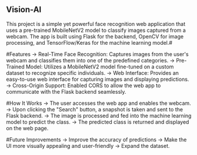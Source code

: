 ## Vision-AI
This project is a simple yet powerful face recognition web application that uses a pre-trained MobileNetV2 model to classify images captured from a webcam. The app is built using Flask for the backend, OpenCV for image processing, and TensorFlow/Keras for the machine learning model.#

#Features
-> Real-Time Face Recognition: Captures images from the user's webcam and classifies them into one of the predefined categories.
-> Pre-Trained Model: Utilizes a MobileNetV2 model fine-tuned on a custom dataset to recognize specific individuals.
-> Web Interface: Provides an easy-to-use web interface for capturing images and displaying predictions.
-> Cross-Origin Support: Enabled CORS to allow the web app to communicate with the Flask backend seamlessly.

#How It Works
-> The user accesses the web app and enables the webcam.
-> Upon clicking the "Search" button, a snapshot is taken and sent to the Flask backend.
-> The image is processed and fed into the machine learning model to predict the class.
-> The predicted class is returned and displayed on the web page.

#Future Improvements
-> Improve the accuracy of predictions
-> Make the UI more visually appealing and user-friendly
-> Expand the dataset.
